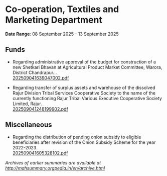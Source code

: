 # Co-operation, Textiles and Marketing Department

**Date Range**: 08 September 2025 - 13 September 2025


## Funds
- Regarding administrative approval of the budget for construction of a new Shetkari Bhavan at Agricultural Product Market Committee, Warora, District Chandrapur...\
  [202509041639047002.pdf](https://gr.maharashtra.gov.in/Site/Upload/Government%20Resolutions/English/202509041639047002.pdf)

- Regarding transfer of surplus assets and warehouse of the dissolved Rajur Division Tribal Services Cooperative Society to the name of the currently functioning Rajur Tribal Various Executive Cooperative Society Limited, Rajur.\
  [202509041248199902.pdf](https://gr.maharashtra.gov.in/Site/Upload/Government%20Resolutions/English/202509041248199902.pdf)

## Miscellaneous
- Regarding the distribution of pending onion subsidy to eligible beneficiaries after revision of the Onion Subsidy Scheme for the year 2022-2023.\
  [202509041605328102.pdf](https://gr.maharashtra.gov.in/Site/Upload/Government%20Resolutions/English/202509041605328102.pdf)


*Archives of earlier summaries are available at http://mahsummary.orgpedia.in/en/archive.html*